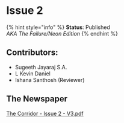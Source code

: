 # Issue 2

{% hint style="info" %}
**Status**: Published\
_AKA The Failure/Neon Edition_
{% endhint %}

## Contributors:

* Sugeeth Jayaraj S.A.
* L Kevin Daniel
* Ishana Santhosh (Reviewer)

## The Newspaper

[The Corridor - Issue 2 - V3.pdf](https://res.craft.do/user/full/34ae8ebc-d508-7305-20e2-17e06364862c/doc/6aedab5d-852e-43ec-9705-d705d0d442ca/45ae9cf2-2b96-4492-b167-4b6b696320d5)
